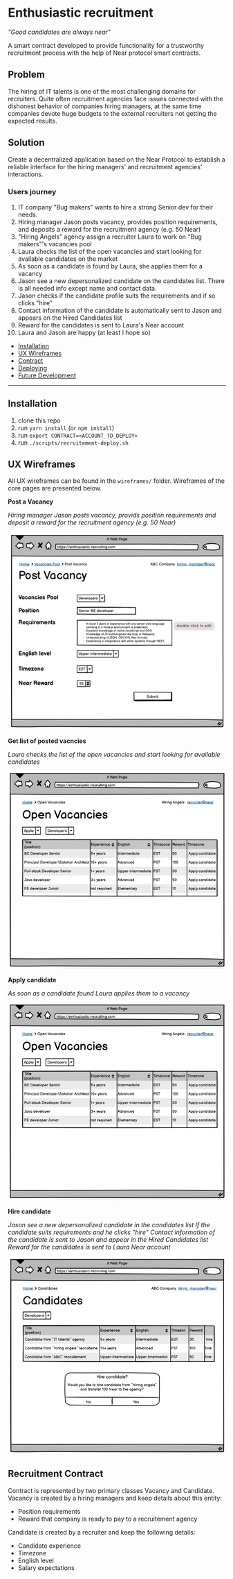 # Enthusiastic recruitment
_"Good candidates are always near"_

A smart contract developed to provide functionality for a trustworthy recruitment process with the help of Near protocol smart contracts. 

## Problem

The hiring of IT talents is one of the most challenging domains for recruiters. Quite often recruitment agencies face issues connected with the dishonest behavior of companies hiring managers, at the same time companies devote huge budgets to the external recruiters not getting the expected results.

## Solution
Create a decentralized application based on the Near Protocol to establish a reliable interface for the hiring managers' and recruitment agencies' interactions.

### Users journey

1. IT company "Bug makers" wants to hire a strong Senior dev for their needs.
2. Hiring manager Jason posts vacancy, provides position requirements, and deposits a reward for the recruitment agency (e.g. 50 Near)
3. "Hiring Angels" agency assign a recruiter Laura to work on "Bug makers"'s vacancies pool
4. Laura checks the list of the open vacancies and start looking for available candidates on the market
5. As soon as a candidate is found by Laura, she applies them for a vacancy
6. Jason see a new depersonalized candidate on the candidates list. There is all needed info except name and contact data.
7. Jason checks if the candidate profile suits the requirements and if so clicks "hire"
8. Contact information of the candidate is automatically sent to Jason and appears on the Hired Candidates list
9. Reward for the candidates is sent to Laura's Near account
10. Laura and Jason are happy (at least I hope so)


- [Installation](#installation)
- [UX Wireframes](#ux-wireframes)
- [Contract](#contract)
- [Deploying](#deploying)
- [Future Development](#future-development)

---

## Installation

1. clone this repo
2. run `yarn install` (or `npm install`)
3. run `export CONTRACT=<ACCOUNT_TO_DEPLOY>`
4. run `./scripts/recruitement-deploy.sh` 

## UX Wireframes

All UX wireframes can be found in the `wireframes/` folder. 
Wireframes of the core pages are presented below.
 
**Post a Vacancy**

_Hiring manager Jason posts vacancy, provids position requirements and deposit a reward for the recruitment agency (e.g. 50 Near)_

![post-vacancy](wireframes/1.PostVacancy[hiring_manager_view].png)

**Get list of posted vacncies**

_Laura checks the list of the open vacancies and start looking for available candidates_

![get-vacancies-list](wireframes/3.OpenVacancies[recruiter_view].png)

**Apply candidate**

_As soon as a candidate found Laura applies them to a vacancy_

![apply-candidate](wireframes/3.OpenVacancies[recruiter_view].png)

**Hire candidate**

_Jason see a new depersonalized candidate in the candidates list_
_If the candidate suits requirements and he clicks "hire"_
_Contact information of the candidate is sent to Jason and appear in the Hired Candidates list_
_Reward for the candidates is sent to Laura Near account_

![hire-candidate](wireframes/6.HireCandidatePopup[hiring_manager_view].png)

## Recruitment Contract

Contract is represented by two primary classes Vacancy and Candidate. 
Vacancy is created by a hiring managers and keep details about this entity:
- Position requirements
- Reward that company is ready to pay to a recruitement agency

Candidate is created by a recruiter and keep the following details:
- Candidate experience
- Timezone
- English level
- Salary expectations
